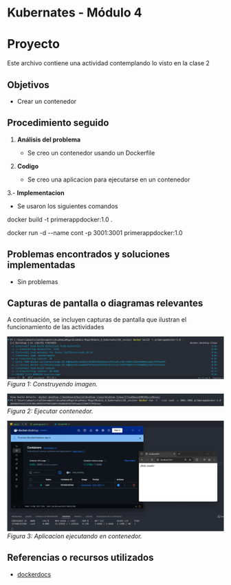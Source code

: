 # Kubernates - Módulo 4

# Proyecto 

Este archivo contiene una actividad contemplando lo visto en la clase 2

## Objetivos 

- Crear un contenedor

## Procedimiento seguido

1. **Análisis del problema**  
   - Se creo un contenedor usando un Dockerfile

2. **Codigo**  
   - Se creo una aplicacion para ejecutarse en un contenedor

3.- **Implementacion**
   - Se usaron los siguientes comandos

   docker build -t primerappdocker:1.0 .

   docker run -d --name cont -p 3001:3001 primerappdocker:1.0  

## Problemas encontrados y soluciones implementadas

- Sin problemas

## Capturas de pantalla o diagramas relevantes

A continuación, se incluyen capturas de pantalla que ilustran el funcionamiento de las actividades

![Salida de pruebas](Capturas/img2.png)  
*Figura 1: Construyendo imagen.*

![Salida de pruebas](Capturas/img3.png)  
*Figura 2: Ejecutar contenedor.*

![Salida de pruebas](Capturas/img.png)  
*Figura 3: Aplicacion ejecutando en contenedor.*




## Referencias o recursos utilizados

- [dockerdocs](https://docs.docker.com/)
